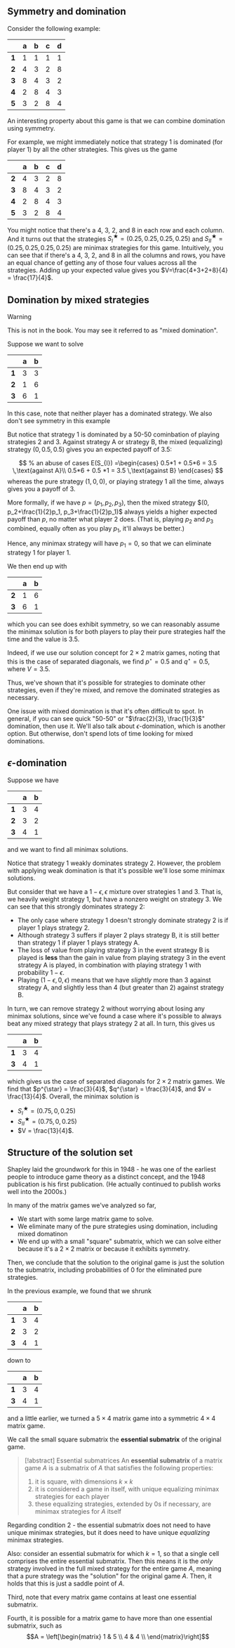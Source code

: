 ## Symmetry and domination
Consider the following example:

|     | a   | b   | c   | d   |
| --- | --- | --- | --- | --- |
| **1**   | 1   | 1   | 1   | 1   |
| **2**   | 4   | 3   | 2   | 8   |
| **3**   | 8   | 4   | 3   | 2   |
| **4**   | 2   | 8   | 4   | 3   |
| **5**   | 3   | 2   | 8   | 4    |

An interesting property about this game is that we can combine domination using symmetry.

For example, we might immediately notice that strategy 1 is dominated (for player 1) by all the other strategies. This gives us the game

|     | a   | b   | c   | d   |
| --- | --- | --- | --- | --- |
| **2**   | 4   | 3   | 2   | 8   |
| **3**   | 8   | 4   | 3   | 2   |
| **4**   | 2   | 8   | 4   | 3   |
| **5**   | 3   | 2   | 8   | 4    |

You might notice that there's a 4, 3, 2, and 8 in each row and each column. And it turns out that the strategies $S_{I}^{\bigstar} = (0.25, 0.25, 0.25, 0.25)$ and $S_{II}^{\bigstar} = (0.25, 0.25, 0.25, 0.25)$ are minimax strategies for this game. Intuitively, you can see that if there's a 4, 3, 2, and 8 in all the columns and rows, you have an equal chance of getting any of those four values across all the strategies.  Adding up your expected value gives you $V=\frac{4+3+2+8}{4} = \frac{17}{4}$.


## Domination by mixed strategies
> [!warning]
> This is not in the book. You may see it referred to as "mixed domination".

Suppose we want to solve

|       | a   | b   |
| ----- | --- | --- |
| **1** | 3   | 3   |
| **2** | 1   | 6   |
| **3** | 6   | 1    |

In this case, note that neither player has a dominated strategy. We also don't see symmetry in this example

But notice that strategy 1 is dominated by a 50-50 cominbation of playing strategies 2 and 3. Against strategy A or strategy B, the mixed (equalizing) strategy $(0, 0.5, 0.5)$ gives you an expected payoff of 3.5:

$$
% an abuse of cases
E(S_{I}) =\begin{cases}
0.5*1 + 0.5*6 = 3.5 \,\text{against A}\\
0.5*6 + 0.5 *1 = 3.5 \,\text{against B}
\end{cases}
$$
whereas the pure strategy $(1, 0, 0)$, or playing strategy 1 all the time, always gives you a payoff of 3.

More formally, if we have $p = (p_1, p_2, p_3)$, then the mixed strategy $(0, p_2+\frac{1}{2}p_1, p_3+\frac{1}{2}p_1)$ always yields a higher expected payoff than $p$, no matter what player 2 does. (That is, playing $p_2$ and $p_3$ combined, equally often as you play $p_1$, it'll always be better.)

Hence, any minimax strategy will have $p_1 = 0$, so that we can eliminate strategy 1 for player 1.

We then end up with 

|       | a   | b   |
| ----- | --- | --- |
| **2** | 1   | 6   |
| **3** | 6   | 1    |

which you can see does exhibit symmetry, so we can reasonably assume the minimax solution is for both players to play their pure strategies half the time and the value is 3.5.

Indeed, if we use our solution concept for $2 \times 2$ matrix games, noting that this is the case of separated diagonals, we find $p^{\star} = 0.5$ and $q^{\star} = 0.5$, where $V = 3.5$.

Thus, we've shown that it's possible for strategies to dominate other strategies, even if they're mixed, and remove the dominated strategies as necessary.

One issue with mixed domination is that it's often difficult to spot. In general, if you can see quick "50-50" or "$\frac{2}{3}, \frac{1}{3}$" domination, then use it. We'll also talk about $\epsilon$-domination, which is another option. But otherwise, don't spend lots of time looking for mixed dominations.

## $\epsilon$-domination

Suppose we have

|       | a   | b   |
| ----- | --- | --- |
| **1** | 3   | 4   |
| **2** | 3   | 2   |
| **3** | 4   | 1    |

and we want to find all minimax solutions.

Notice that strategy 1 weakly dominates strategy 2. However, the problem with applying weak domination is that it's possible we'll lose some minimax solutions.

But consider that we have a $1-\epsilon, \epsilon$ mixture over strategies 1 and 3. That is, we heavily weight strategy 1, but have a nonzero weight on strategy 3. We can see that this strongly dominates strategy 2:
- The only case where strategy 1 doesn't strongly dominate strategy 2 is if player 1 plays strategy 2. 
- Although strategy 3 suffers if player 2 plays strategy B, it is still better than strategy 1 if player 1 plays strategy A.
- The loss of value from playing strategy 3 in the event strategy B is played is **less** than the gain in value from playing strategy 3 in the event strategy A is played, in combination with playing strategy 1 with probability $1 - \epsilon$.
- Playing $(1 - \epsilon, 0, \epsilon)$ means that we have *slightly* more than 3 against strategy A, and slightly less than 4 (but greater than 2) against strategy B.

In turn, we can remove strategy 2 without worrying about losing any minimax solutions, since we've found a case where it's possible to always beat any mixed strategy that plays strategy 2 at all. In turn, this gives us

|       | a   | b   |
| ----- | --- | --- |
| **1** | 3   | 4   |
| **3** | 4   | 1    |

which gives us the case of separated diagonals for $2 \times 2$ matrix games. We find that $p^{\star} = \frac{3}{4}$, $q^{\star} = \frac{3}{4}$, and $V = \frac{13}{4}$. Overall, the minimax solution is
- $S_{I}^{\bigstar} = (0.75, 0, 0.25)$
- $S_{II}^{\bigstar} = (0.75, 0, 0.25)$
- $V = \frac{13}{4}$.

## Structure of the solution set
Shapley laid the groundwork for this in 1948 - he was one of the earliest people to introduce game theory as a distinct concept, and the 1948 publication is his first publication. (He actually continued to publish works well into the 2000s.)

In many of the matrix games we've analyzed so far, 
- We start with some large matrix game to solve.
- We eliminate many of the pure strategies using domination, including mixed domatinon
- We end up with a small "square" submatrix, which we can solve either because it's a $2 \times 2$ matrix or because it exhibits symmetry.

Then, we conclude that the solution to the original game is just the solution to the submatrix, including probabilities of 0 for the eliminated pure strategies. 

In the previous example, we found that we shrunk 

|       | a   | b   |
| ----- | --- | --- |
| **1** | 3   | 4   |
| **2** | 3   | 2   |
| **3** | 4   | 1    |

down to 

|       | a   | b   |
| ----- | --- | --- |
| **1** | 3   | 4   |
| **3** | 4   | 1    |

and a little earlier, we turned a $5 \times 4$ matrix game into a symmetric $4 \times 4$ matrix game.

We call the small square submatrix the **essential submatrix** of the original game. 

> [!abstract] Essential submatrices
> An **essential submatrix** of a matrix game $A$ is a submatrix of $A$ that satisfies the following properties:
> 1. it is square, with dimensions $k \times k$
> 2. it is considered a game in itself, with unique equalizing minimax strategies for each player
> 3. these equalizing strategies, extended by 0s if necessary, are minimax strategies for $A$ itself

Regarding condition 2 - the essential submatrix does not need to have unique minimax strategies, but it does need to have unique *equalizing* minimax strategies.

Also: consider an essential submatrix for which $k = 1$, so that a single cell comprises the entire essential submatrix. Then this means it is the *only* strategy involved in the full mixed strategy for the entire game $A$, meaning that a pure strategy was the "solution" for the original game $A$. Then, it holds that this is just a saddle point of $A$.

Third, note that every matrix game contains at least one essential submatrix. 

Fourth, it is possible for a matrix game to have more than one essential submatrix, such as 
$$A = \left[\begin{matrix}
1 & 5 \\
4 & 4 \\
\end{matrix}\right]$$
